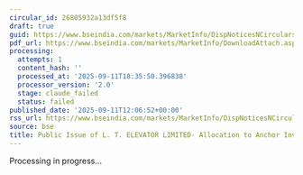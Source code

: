 ```yaml
---
circular_id: 26805932a13df5f8
draft: true
guid: https://www.bseindia.com/markets/MarketInfo/DispNoticesNCirculars.aspx?Noticeid={975703E6-60A4-4F32-A761-64FB1D5CD875}&noticeno=20250911-46&dt=09/11/2025&icount=46&totcount=91&flag=0
pdf_url: https://www.bseindia.com/markets/MarketInfo/DownloadAttach.aspx?id=20250911-46&attachedId=c5d36d2a-cc10-49c0-a32b-37c0d2a8d869
processing:
  attempts: 1
  content_hash: ''
  processed_at: '2025-09-11T18:35:50.396838'
  processor_version: '2.0'
  stage: claude_failed
  status: failed
published_date: '2025-09-11T12:06:52+00:00'
rss_url: https://www.bseindia.com/markets/MarketInfo/DispNoticesNCirculars.aspx?Noticeid={975703E6-60A4-4F32-A761-64FB1D5CD875}&noticeno=20250911-46&dt=09/11/2025&icount=46&totcount=91&flag=0
source: bse
title: Public Issue of L. T. ELEVATOR LIMITED- Allocation to Anchor Investors
---
```


Processing in progress...